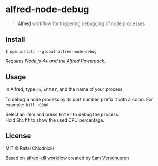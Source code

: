 # alfred-node-debug

> [Alfred](https://www.alfredapp.com) workflow for triggering debugging of node processes


## Install

```
$ npm install --global alfred-node-debug
```

*Requires [Node.js](https://nodejs.org) 4+ and the Alfred [Powerpack](https://www.alfredapp.com/powerpack/).*


## Usage

In Alfred, type `dn`, <kbd>Enter</kbd>, and the name of your process.

To debug a node process by its port number, prefix it with a colon. For example: `kill :8080`.

Select an item and press <kbd>Enter</kbd> to debug the process.<br>
Hold <kbd>Shift</kbd> to show the used CPU percentage.<br>


## License

MIT © Rafal Chlodnicki

Based on [alfred-kill workflow](https://github.com/SamVerschueren/alfred-fkill) created by [Sam Verschueren](https://github.com/SamVerschueren)
